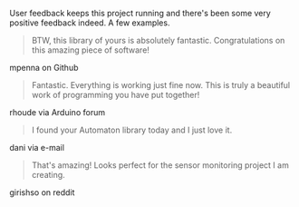 User feedback keeps this project running and there's been some very positive feedback indeed. A few examples.

> BTW, this library of yours is absolutely fantastic. 
> Congratulations on this amazing piece of software!

mpenna on Github

> Fantastic. Everything is working just fine now. 
> This is truly a beautiful work of programming you have put together!

rhoude via Arduino forum

> I found your Automaton library today and I just love it.

dani via e-mail

> That's amazing! Looks perfect for the sensor monitoring project I am creating. 

girishso on reddit
